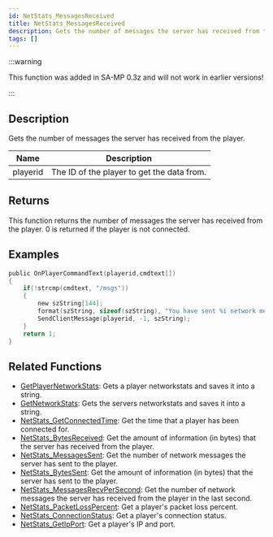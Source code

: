 ```yaml
---
id: NetStats_MessagesReceived
title: NetStats_MessagesReceived
description: Gets the number of messages the server has received from the player.
tags: []
---
```


:::warning

This function was added in SA-MP 0.3z and will not work in earlier versions!

:::

## Description

Gets the number of messages the server has received from the player.


| Name | Description |
|------|-------------|
|playerid | The ID of the player to get the data from.|


## Returns

This function returns the number of messages the server has received from the player. 0 is returned if the player is not connected.


## Examples


```c
public OnPlayerCommandText(playerid,cmdtext[])
{    
    if(!strcmp(cmdtext, "/msgs"))
    {
        new szString[144];
        format(szString, sizeof(szString), "You have sent %i network messages.", NetStats_MessagesReceived(playerid));
        SendClientMessage(playerid, -1, szString);
    }
    return 1;
}
```


## Related Functions


-  [GetPlayerNetworkStats](../functions/GetPlayerNetworkStats.md): Gets a player networkstats and saves it into a string.
-  [GetNetworkStats](../functions/GetNetworkStats.md): Gets the servers networkstats and saves it into a string.
-  [NetStats_GetConnectedTime](../functions/NetStats_GetConnectedTime.md): Get the time that a player has been connected for.
-  [NetStats_BytesReceived](../functions/NetStats_BytesReceived.md): Get the amount of information (in bytes) that the server has received from the player.
-  [NetStats_MessagesSent](../functions/NetStats_MessagesSent.md): Get the number of network messages the server has sent to the player.
-  [NetStats_BytesSent](../functions/NetStats_BytesSent.md): Get the amount of information (in bytes) that the server has sent to the player.
-  [NetStats_MessagesRecvPerSecond](../functions/NetStats_MessagesRecvPerSecond.md): Get the number of network messages the server has received from the player in the last second.
-  [NetStats_PacketLossPercent](../functions/NetStats_PacketLossPercent.md): Get a player's packet loss percent.
-  [NetStats_ConnectionStatus](../functions/NetStats_ConnectionStatus.md): Get a player's connection status.
-  [NetStats_GetIpPort](../functions/NetStats_GetIpPort.md): Get a player's IP and port.